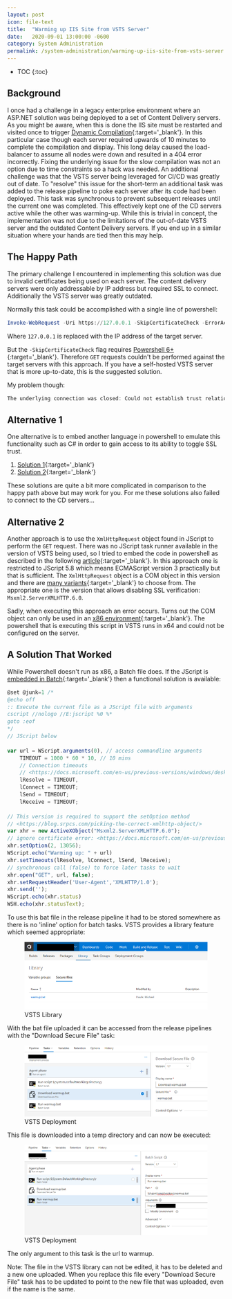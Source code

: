 ```yaml
---
layout: post
icon: file-text
title:  "Warming up IIS Site from VSTS Server"
date:   2020-09-01 13:00:00 -0600
category: System Administration
permalink: /system-administration/warming-up-iis-site-from-vsts-server
---
```


* TOC
{:toc}

## Background

I once had a challenge in a legacy enterprise environment where an ASP.NET solution was being deployed to a set of Content Delivery
servers. As you might be aware, when this is done the IIS site must be restarted and visited once to trigger
[Dynamic Compilation](https://docs.microsoft.com/en-us/previous-versions/aspnet/ms366723(v=vs.100)){:target='_blank'}. In this particular case though
each server required upwards of 10 minutes to complete the compilation and display. This long delay caused the load-balancer to
assume all nodes were down and resulted in a 404 error incorrectly. Fixing the underlying issue for the slow compilation
was not an option due to time constraints so a hack was needed. An additional challenge was that the VSTS server being leveraged for
CI/CD was greatly out of date. To "resolve" this issue for the short-term an additional task was added to the release pipeline to
poke each server after its code had been deployed. This task was synchronous to prevent subsequent releases until the current one
was completed. This effectively kept one of the CD servers active while the other was warming-up. While this is trivial in concept,
the implementation was not due to the limitations of the out-of-date VSTS server and the outdated
Content Delivery servers. If you end up in a similar situation where your hands are tied then this may help.

## The Happy Path

The primary challenge I encountered in implementing this solution was due to invalid certificates being used on each server.
The content delivery servers were only addressable by IP address but required SSL to connect. Additionally the VSTS server was greatly outdated.

Normally this task could be accomplished with a single line of powershell:

```powershell
Invoke-WebRequest -Uri https://127.0.0.1 -SkipCertificateCheck -ErrorAction Stop
```

Where `127.0.0.1` is replaced with the IP address of the target server.

But the `-SkipCertificateCheck` flag requires [Powershell 6+](https://docs.microsoft.com/en-us/powershell/module/microsoft.powershell.utility/invoke-webrequest?view=powershell-6){:target='_blank'}.
Therefore `GET` requests couldn't be performed against the target servers with this approach. If you have a self-hosted VSTS server that is more up-to-date, this is the suggested solution.

My problem though:

```powershell
The underlying connection was closed: Could not establish trust relationship for the SSL/TLS secure channel.
```

## Alternative 1

One alternative is to embed another language in powershell to emulate this functionality such as C# in order to gain access to its ability to toggle SSL trust.

1. [Solution 1](https://stackoverflow.com/questions/46855241/ignoring-self-signed-certificates-from-powershell-invoke-restmethod-doesnt-work){:target='_blank'}
2. [Solution 2](http://web.archive.org/web/20200224131842/http://huddledmasses.org:80/blog/validating-self-signed-certificates-properly-from-powershell/){:target='_blank'}

These solutions are quite a bit more complicated in comparison to the happy path above but may work for you. For me these solutions also failed to connect to the CD servers...

## Alternative 2

Another approach is to use the `XmlHttpRequest` object found in JScript to perform the `GET` request. There was no JScript task runner available in the version
of VSTS being used, so I tried to embed the code in powershell as described in the following [article](https://devcentral.f5.com/s/articles/powershell-abcs-j-is-for-javascript){:target='_blank'}.
In this approach one is restricted to JScript 5.8 which means ECMAScript version 3 practically but that is sufficient. The `XmlHttpRequest` object is a COM object in this version and
there are [many variants](https://blog.srpcs.com/picking-the-correct-xmlhttp-object/){:target='_blank'} to choose from. The appropriate one is the version that allows disabling SSL verification: `Msxml2.ServerXMLHTTP.6.0`.

Sadly, when executing this approach an error occurs. Turns out the COM object can only be used in an [x86 environment](https://social.msdn.microsoft.com/Forums/vstudio/en-US/9f483589-28cf-4ff0-b7bf-18529dc08d10/retrieving-com-class-error-when-using-microsoft-script-control-in-c){:target='_blank'}. The powershell that is executing this script in VSTS runs in x64 and could not be configured on the server.

## A Solution That Worked

While Powershell doesn't run as x86, a Batch file does. If the JScript is [embedded in Batch](https://stackoverflow.com/questions/2325420/embed-javascript-in-bat-files){:target='_blank'} then a functional solution is available:

```js
@set @junk=1 /*
@echo off
:: Execute the current file as a JScript file with arguments
cscript //nologo //E:jscript %0 %*
goto :eof
*/
// JScript below

var url = WScript.arguments(0), // access commandline arguments
    TIMEOUT = 1000 * 60 * 10, // 10 mins
    // Connection timeouts 
    // <https://docs.microsoft.com/en-us/previous-versions/windows/desktop/ms760403(v=vs.85)?redirectedfrom=MSDN>
    lResolve = TIMEOUT,
    lConnect = TIMEOUT;
    lSend = TIMEOUT;
    lReceive = TIMEOUT;

// This version is required to support the setOption method
// <https://blog.srpcs.com/picking-the-correct-xmlhttp-object/>
var xhr = new ActiveXObject("Msxml2.ServerXMLHTTP.6.0");
// ignore certificate error: <https://docs.microsoft.com/en-us/previous-versions/windows/desktop/ms763811(v=vs.85)>
xhr.setOption(2, 13056);
WScript.echo("Warming up: " + url)
xhr.setTimeouts(lResolve, lConnect, lSend, lReceive);
// synchronous call (false) to force later tasks to wait
xhr.open("GET", url, false);
xhr.setRequestHeader('User-Agent','XMLHTTP/1.0');
xhr.send('');
WScript.echo(xhr.status)
WSH.echo(xhr.statusText);
```

To use this bat file in the release pipeline it had to be stored somewhere as there is no 'inline' option for batch tasks. VSTS provides a library feature which seemed appropriate:

<figure>
    <img src="/media-library/system-administration/warmup-1.png" alt="VSTS Library">
    <figcaption>VSTS Library</figcaption>
</figure>

With the bat file uploaded it can be accessed from the release pipelines with the "Download Secure File" task:

<figure>
    <img src="/media-library/system-administration/warmup-2.png" alt="VSTS Library">
    <figcaption>VSTS Deployment</figcaption>
</figure>

This file is downloaded into a temp directory and can now be executed:

<figure>
    <img src="/media-library/system-administration/warmup-3.png" alt="VSTS Library">
    <figcaption>VSTS Deployment</figcaption>
</figure>

The only argument to this task is the url to warmup.

Note: The file in the VSTS library can not be edited, it has to be deleted and a new one uploaded.
When you replace this file every "Download Secure File" task has to be updated to point to the new file that was uploaded, even if the name is the same.
